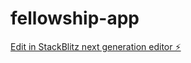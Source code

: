 # fellowship-app

[Edit in StackBlitz next generation editor ⚡️](https://stackblitz.com/~/github.com/tristonpang/fellowship-app)